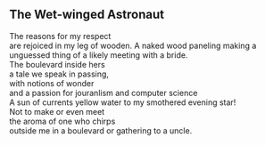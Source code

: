 The Wet-winged Astronaut
------------------------
The reasons for my respect  
are rejoiced in my leg of wooden. A naked wood paneling making a unguessed thing of a likely meeting with a bride.  
The boulevard inside hers  
a tale we speak in passing,  
with notions of wonder  
and a passion for jouranlism and computer science  
A sun of currents yellow water to my smothered evening star!  
Not to make or even meet  
the aroma of one who chirps  
outside me in a boulevard or gathering to a uncle.  
